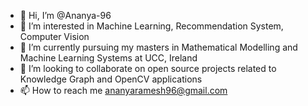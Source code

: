 - 👋 Hi, I’m @Ananya-96
- 👀 I’m interested in Machine Learning, Recommendation System, Computer Vision
- 🌱 I’m currently pursuing my masters in Mathematical Modelling and Machine Learning Systems at UCC, Ireland
- 💞️ I’m looking to collaborate on open source projects related to Knowledge Graph and OpenCV applications
- 📫 How to reach me ananyaramesh96@gmail.com


